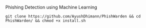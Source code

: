 Phishing Detection using Machine Learning

```
git clone https://github.com/AyushDhimann/PhishWarden && cd PhishWarden/ && chmod +x install.sh
```